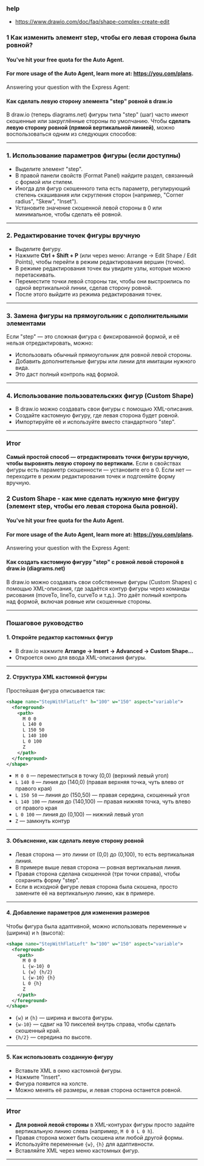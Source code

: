 ### help
- https://www.drawio.com/doc/faq/shape-complex-create-edit

  
### 1 Как изменить элемент step, чтобы его левая сторона была ровной?
#### You've hit your free quota for the Auto Agent.

#### For more usage of the Auto Agent, learn more at: https://you.com/plans.

Answering your question with the Express Agent:

#### Как сделать левую сторону элемента "step" ровной в draw.io

В draw.io (теперь diagrams.net) фигуры типа "step" (шаг) часто имеют скошенные или закруглённые стороны по умолчанию. Чтобы **сделать левую сторону ровной (прямой вертикальной линией)**, можно воспользоваться одним из следующих способов:

---

### 1. Использование параметров фигуры (если доступны)

- Выделите элемент "step".
- В правой панели свойств (Format Panel) найдите раздел, связанный с формой или стилем.
- Иногда для фигур скошенного типа есть параметр, регулирующий степень скашивания или скругления сторон (например, "Corner radius", "Skew", "Inset").
- Установите значение скошенной левой стороны в 0 или минимальное, чтобы сделать её ровной.

---

### 2. Редактирование точек фигуры вручную

- Выделите фигуру.
- Нажмите **Ctrl + Shift + P** (или через меню: Arrange → Edit Shape / Edit Points), чтобы перейти в режим редактирования вершин (точек).
- В режиме редактирования точек вы увидите узлы, которые можно перетаскивать.
- Переместите точки левой стороны так, чтобы они выстроились по одной вертикальной линии, сделав сторону ровной.
- После этого выйдите из режима редактирования точек.

---

### 3. Замена фигуры на прямоугольник с дополнительными элементами

Если "step" — это сложная фигура с фиксированной формой, и её нельзя отредактировать, можно:

- Использовать обычный прямоугольник для ровной левой стороны.
- Добавить дополнительные фигуры или линии для имитации нужного вида.
- Это даст полный контроль над формой.

---

### 4. Использование пользовательских фигур (Custom Shape)

- В draw.io можно создавать свои фигуры с помощью XML-описания.
- Создайте кастомную фигуру, где левая сторона будет ровной.
- Импортируйте её и используйте вместо стандартного "step".

---

### Итог

**Самый простой способ — отредактировать точки фигуры вручную, чтобы выровнять левую сторону по вертикали.** Если в свойствах фигуры есть параметр скошенности — установите его в 0. Если нет — переходите в режим редактирования точек и подгоняйте форму вручную.


### 2 Custom Shape - как мне сделать нужную мне фигуру (элемент step, чтобы его левая сторона была ровной).

#### You've hit your free quota for the Auto Agent.

#### For more usage of the Auto Agent, learn more at: https://you.com/plans.

Answering your question with the Express Agent:

#### Как создать кастомную фигуру "step" с ровной левой стороной в draw.io (diagrams.net)

В draw.io можно создавать свои собственные фигуры (Custom Shapes) с помощью XML-описания, где задаётся контур фигуры через команды рисования (moveTo, lineTo, curveTo и т.д.). Это даёт полный контроль над формой, включая ровные или скошенные стороны.

---

### Пошаговое руководство

#### 1. Откройте редактор кастомных фигур

- В draw.io нажмите **Arrange → Insert → Advanced → Custom Shape...**
- Откроется окно для ввода XML-описания фигуры.

---

#### 2. Структура XML кастомной фигуры

Простейшая фигура описывается так:

```xml
<shape name="StepWithFlatLeft" h="100" w="150" aspect="variable">
  <foreground>
    <path>
      M 0 0
      L 140 0
      L 150 50
      L 140 100
      L 0 100
      Z
    </path>
  </foreground>
</shape>
```

- `M 0 0` — переместиться в точку (0,0) (верхний левый угол)
- `L 140 0` — линия до (140,0) (правая верхняя точка, чуть влево от правого края)
- `L 150 50` — линия до (150,50) — правая середина, скошенный угол
- `L 140 100` — линия до (140,100) — правая нижняя точка, чуть влево от правого края
- `L 0 100` — линия до (0,100) — нижний левый угол
- `Z` — замкнуть контур

---

#### 3. Объяснение, как сделать левую сторону ровной

- Левая сторона — это линии от (0,0) до (0,100), то есть вертикальная линия.
- В примере выше левая сторона — ровная вертикальная линия.
- Правая сторона сделана скошенной (три точки справа), чтобы сохранить форму "step".
- Если в исходной фигуре левая сторона была скошена, просто замените её на вертикальную линию, как в примере.

---

#### 4. Добавление параметров для изменения размеров

Чтобы фигура была адаптивной, можно использовать переменные `w` (ширина) и `h` (высота):

```xml
<shape name="StepWithFlatLeft" h="100" w="150" aspect="variable">
  <foreground>
    <path>
      M 0 0
      L {w-10} 0
      L {w} {h/2}
      L {w-10} {h}
      L 0 {h}
      Z
    </path>
  </foreground>
</shape>
```

- `{w}` и `{h}` — ширина и высота фигуры.
- `{w-10}` — сдвиг на 10 пикселей внутрь справа, чтобы сделать скошенный край.
- `{h/2}` — середина по высоте.

---

#### 5. Как использовать созданную фигуру

- Вставьте XML в окно кастомной фигуры.
- Нажмите "Insert".
- Фигура появится на холсте.
- Можно менять её размеры, и левая сторона останется ровной.

---

### Итог

- **Для ровной левой стороны** в XML-контурах фигуры просто задайте вертикальную линию слева (например, `M 0 0 L 0 h`).
- Правая сторона может быть скошена или любой другой формы.
- Используйте переменные `{w}`, `{h}` для адаптивности.
- Вставляйте XML через меню кастомных фигур.

---

